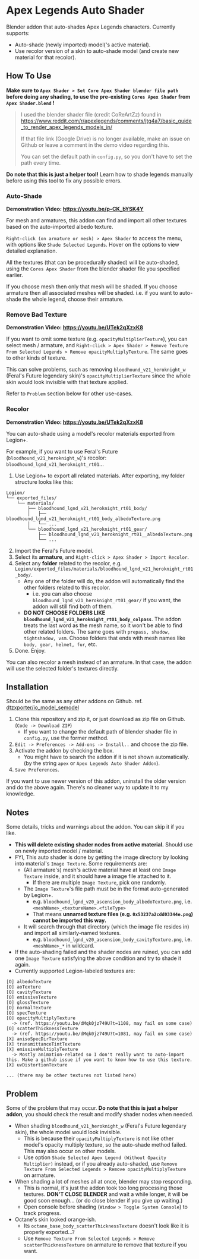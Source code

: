 # Apex Legends Auto Shader

Blender addon that auto-shades Apex Legends characters. Currently supports:
+ Auto-shade (newly imported) model('s active material).
+ Use recolor version of a skin to auto-shade model (and create new material for that recolor).

## How To Use

**Make sure to `Apex Shader > Set Core Apex Shader blender file path` before doing any shading, to use the pre-existing `Cores Apex Shader` from `Apex Shader.blend` !**
> I used the blender shader file (credit CoReArtZz) found in https://www.reddit.com/r/apexlegends/comments/jtg4a7/basic_guide_to_render_apex_legends_models_in/
> 
> If that file link (Google Drive) is no longer available, make an issue on Github or leave a comment in the demo video regarding this.
> 
> You can set the default path in `config.py`, so you don't have to set the path every time.

**Do note that this is just a helper tool!** Learn how to shade legends manually before using this tool to fix any possible errors.

### Auto-Shade
**Demonstration Video: https://youtu.be/p-CK_bYSK4Y**

For mesh and armatures, this addon can find and import all other textures based on the auto-imported albedo texture.

`Right-click (on armature or mesh) > Apex Shader` to access the menu, with options like `Shade Selected Legends`. Hover on the options to view detailed explanation.

All the textures (that can be procedurally shaded) will be auto-shaded, using the `Cores Apex Shader` from the blender shader file you specified earlier.

If you choose mesh then only that mesh will be shaded. If you choose armature then all associated meshes will be shaded. i.e. if you want to auto-shade the whole legend, choose their armature.

### Remove Bad Texture
**Demonstration Video: https://youtu.be/UTek2qXzxK8**

If you want to omit some texture (e.g. `opacityMultiplierTexture`), you can select mesh / armature, and `Right-click > Apex Shader > Remove Texture From Selected Legends > Remove opacityMultiplyTexture`. The same goes to other kinds of texture.

This can solve problems, such as removing `bloodhound_v21_heroknight_w` (Feral's Future legendary skin)'s `opacityMultiplierTexture` since the whole skin would look invisible with that texture applied.

Refer to `Problem` section below for other use-cases.

### Recolor
**Demonstration Video: https://youtu.be/UTek2qXzxK8**

You can auto-shade using a model's recolor materials exported from Legion+.

For example, if you want to use Feral's Future (`bloodhound_v21_heroknight_w`)'s recolor: `bloodhound_lgnd_v21_heroknight_rt01`...

1. Use Legion+ to export all related materials. After exporting, my folder structure looks like this:
```
Legion/
└── exported_files/
    └── materials/
        ├── bloodhound_lgnd_v21_heroknight_rt01_body/
        │   ├── bloodhound_lgnd_v21_heroknight_rt01_body_albedoTexture.png
        │   └── ...
        └── bloodhound_lgnd_v21_heroknight_rt01_gear/
            ├── bloodhound_lgnd_v21_heroknight_rt01__albedoTexture.png
            └── ...
```
2. Import the Feral's Future model.
3. Select its **armature**, and `Right-click > Apex Shader > Import Recolor`.
4. Select any **folder** related to the recolor, e.g. `Legion/exported_files/materials/bloodhound_lgnd_v21_heroknight_rt01_body/`. 
    + Any one of the folder will do, the addon will automatically find the other folders related to this recolor.
      + i.e. you can also choose `bloodhound_lgnd_v21_heroknight_rt01_gear/` if you want, the addon will still find both of them.
    + **DO NOT CHOOSE FOLDERS LIKE `bloodhound_lgnd_v21_heroknight_rt01_body_colpass`**. The addon treats the last word as the mesh name, so it won't be able to find other related folders. The same goes with `prepass, shadow, tightshadow, vsm`. Choose folders that ends with mesh names like `body, gear, helmet, fur`, etc.
5. Done. Enjoy.

You can also recolor a mesh instead of an armature. In that case, the addon will use the selected folder's textures directly.

## Installation
Should be the same as any other addons on Github. ref. [dtzxporter/io_model_semodel](https://github.com/dtzxporter/io_model_semodel)

1. Clone this repository and zip it, or just download as zip file on Github. (`Code -> Download ZIP`)
   + If you want to change the default path of blender shader file in `config.py`, use the former method.
2. `Edit -> Preferences -> Add-ons -> Install..` and choose the zip file.
3. Activate the addon by checking the box. 
   + You might have to search the addon if it is not shown automatically. (by the string `apex` or `Apex Legends Auto Shader Addon`).
4. `Save Preferences`.

If you want to use newer version of this addon, uninstall the older version and do the above again. There's no cleaner way to update it to my knowledge.

## Notes
Some details, tricks and warnings about the addon. You can skip it if you like.

+ **This will delete existing shader nodes from active material.** Should use on newly imported model / material.
+ FYI, This auto shader is done by getting the image directory by looking into material's `Image Texture`. Some requirements are:
  + (All armature's) mesh's active material have at least one `Image Texture` inside, and it should have a image file attached to it.
    + If there are multiple `Image Texture`, pick one randomly.
  + The `Image Texture`'s file path must be in the format auto-generated by Legion+.
    + e.g. `bloodhound_lgnd_v20_ascension_body_albedoTexture.png`, i.e. `<meshName>_<textureName>.<fileType>`
    + That means **unnamed texture files (e.g. `0x53237a2cdd03344e.png`) cannot be imported this way.**
  + It will search through that directory (which the image file resides in) and import all similarly-named textures.
    + e.g. `bloodhound_lgnd_v20_ascension_body_cavityTexture.png`, i.e. `<meshName>_*` in wildcard.
+ If the auto-shading failed and the shader nodes are ruined, you can add one `Image Texture` satisfying the above condition and try to shade it again.
+ Currently supported Legion-labeled textures are:
```
[O] albedoTexture
[O] aoTexture
[O] cavityTexture
[O] emissiveTexture
[O] glossTexture
[O] normalTexture
[O] specTexture
[O] opacityMultiplyTexture
  -> (ref. https://youtu.be/dMqk0jz749U?t=1108, may fail on some case)
[O] scatterThicknessTexture
  -> (ref. https://youtu.be/dMqk0jz749U?t=1081, may fail on some case)
[X] anisoSpecDirTexture
[X] transmittanceTintTexture
[X] emissiveMultiplyTexture
  -> Mostly animation-related so I don't really want to auto-import this. Make a github issue if you want to know how to use this texture.
[X] uvDistortionTexture

... (there may be other textures not listed here)
```

## Problem
Some of the problem that may occur. **Do note that this is just a helper addon**, you should check the result and modify shader nodes when needed.

+ When shading `bloodhound_v21_heroknight_w` (Feral's Future legendary skin), the whole model would look invisible.
  + This is because their `opacityMultiplyTexture` is not like other model's opacity multiply texture, so the auto-shade method failed. This may also occur on other models.
  + Use option `Shade Selected Apex Legend (Without Opacity Multiplier)` instead, or if you already auto-shaded, use `Remove Texture From Selected Legends > Remove opacityMultiplyTexture` on armature.
+ When shading a lot of meshes all at once, blender may stop responding.
  + This is normal, it's just the addon took too long processing those textures. **DON'T CLOSE BLENDER** and wait a while longer, it will be good soon enough... (or do close blender if you give up waiting.)
  + Open console before shading (`Window > Toggle System Console`) to track progress.
+ Octane's skin looked orange-ish.
  + Its `octane_base_body_scatterThicknessTexture` doesn't look like it is properly exported...?
  + Use `Remove Texture From Selected Legends > Remove scatterThicknessTexture` on armature to remove that texture if you want.
